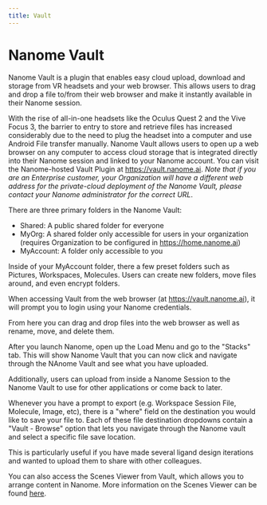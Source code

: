 ```yaml
---
title: Vault
---
```


# Nanome Vault

Nanome Vault is a plugin that enables easy cloud upload, download and storage from VR headsets and your web browser. This allows users to drag and drop a file to/from their web browser and make it instantly available in their Nanome session.

With the rise of all-in-one headsets like the Oculus Quest 2 and the Vive Focus 3, the barrier to entry to store and retrieve files has increased considerably due to the need to plug the headset into a computer and use Android File transfer manually. Nanome Vault allows users to open up a web browser on any computer to access cloud storage that is integrated directly into their Nanome session and linked to your Nanome account. You can visit the Nanome-hosted Vault Plugin at https://vault.nanome.ai. _Note that if you are an Enterprise customer, your Organization will have a different web address for the private-cloud deployment of the Nanome Vault, please contact your Nanome administrator for the correct URL_.

There are three primary folders in the Nanome Vault:
- Shared: A public shared folder for everyone
- MyOrg: A shared folder only accessible for users in your organization (requires Organization to be configured in https://home.nanome.ai)
- MyAccount: A folder only accessible to you

Inside of your MyAccount folder, there a few preset folders such as Pictures, Workspaces, Molecules. Users can create new folders, move files around, and even encrypt folders.

When accessing Vault from the web browser (at https://vault.nanome.ai), it will prompt you to login using your Nanome credentials.

<vimg src="plugins-page/nanome-vault/web.png" />

<vimg src="plugins-page/nanome-vault/web-login.png" />
<vimg src="plugins-page/nanome-vault/web-account.png" />

From here you can drag and drop files into the web browser as well as rename, move, and delete them.

<vimg src="plugins-page/nanome-vault/web-upload.png" />


After you launch Nanome, open up the Load Menu and go to the "Stacks" tab. This will show Nanome Vault that you can now click and navigate through the NAnome Vault and see what you have uploaded.
<vimg src="plugins-page/nanome-vault/plugin-shared.png" />

Additionally, users can upload from inside a Nanome Session to the Nanome Vault to use for other applications or come back to later. 

Whenever you have a prompt to export (e.g. Workspace Session File, Molecule, Image, etc), there is a "where" field on the destination you would like to save your file to. Each of these file destination dropdowns contain a "Vault - Browse" option that lets you navigate through the Nanome vault and select a specific file save location. 

This is particularly useful if you have made several ligand design iterations and wanted to upload them to share with other colleagues.

You can also access the Scenes Viewer from Vault, which allows you to arrange content in Nanome. More information on the Scenes Viewer can be found [here](https://docs.nanome.ai/plugins/scenesviewer.html).
